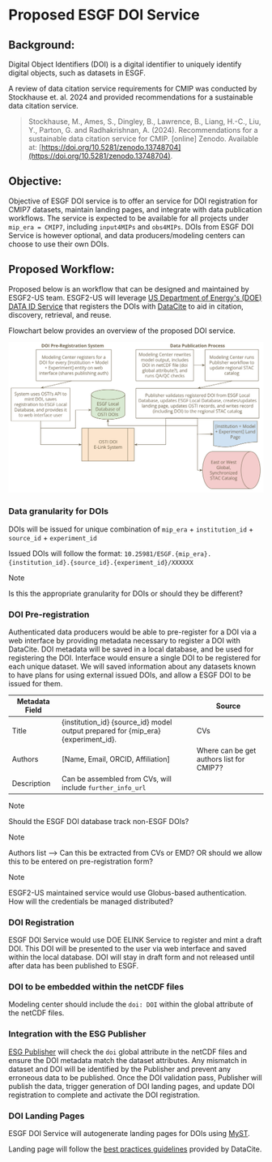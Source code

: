# Proposed ESGF DOI Service

## Background:
Digital Object Identifiers (DOI) is a digital identifier to uniquely identify digital objects, such as datasets in ESGF.

A review of data citation service requirements for CMIP was conducted by Stockhause et. al. 2024 and provided recommendations for a sustainable data citation service.

>Stockhause, M., Ames, S., Dingley, B., Lawrence, B., Liang, H.-C., Liu, Y., Parton, G. and Radhakrishnan, A. (2024). Recommendations for a sustainable data citation service for CMIP. [online] Zenodo. Available at: [https://doi.org/10.5281/zenodo.13748704](https://doi.org/10.5281/zenodo.13748704).

## Objective:
Objective of ESGF DOI service is to offer an service for DOI
registration for CMIP7 datasets, maintain landing pages, and integrate
with data publication workflows. The service is expected to be available
for all projects under `mip_era = CMIP7`, including `input4MIPs` and
`obs4MIPs`. DOIs from ESGF DOI Service is however optional, and data
producers/modeling centers can choose to use their own DOIs.

## Proposed Workflow:
Proposed below is an workflow that can be designed and maintained by
ESGF2-US team. ESGF2-US will leverage 
[US Department of Energy's (DOE) DATA ID
Service](https://www.osti.gov/pids/doi-services/doe-data-id-service)
that registers the DOIs with [DataCite](https://www.datacite.org/) to aid 
in citation, discovery, retrieval, and reuse. 

Flowchart below provides an overview of the proposed DOI service.

![DOI service workflow](doi_workflow.png)

### Data granularity for DOIs
DOIs will be issued for unique combination of `mip_era` + `institution_id` + `source_id` + `experiment_id`

Issued DOIs will follow the format: `10.25981/ESGF.{mip_era}.{institution_id}.{source_id}.{experiment_id}/XXXXXX`

> [!NOTE]
> Is this the appropriate granularity for DOIs or should they be different?

### DOI Pre-registration
Authenticated data producers would be able to pre-register for a DOI via a web interface by providing metadata necessary to register a DOI with DataCite. DOI metadata will be saved in a local database, and be used for registering the DOI. Interface would ensure a single DOI to be registered for each unique dataset. We will saved information about any datasets known to have plans for using external issued DOIs, and allow a ESGF DOI to be issued for them.

| Metadata Field |        | Source |
| -------------- | ------ | ------ |
| Title          | {institution_id} {source_id} model output prepared for {mip_era} {experiment_id}.       |  CVs      |
| Authors        | [Name, Email, ORCID, Affiliation]      |    Where can be get authors list for CMIP7?    |
| Description    |   Can be assembled from CVs, will include `further_info_url`     |        |

> [!NOTE]
> Should the ESGF DOI database track non-ESGF DOIs?

> [!NOTE]
> Authors list --> Can this be extracted from CVs or EMD? OR should we allow this to be entered on pre-registration form?

> [!NOTE]
> ESGF2-US maintained service would use Globus-based authentication. How will the credentials be managed distributed?

### DOI Registration
ESGF DOI Service would use DOE ELINK Service to register and mint a draft DOI. This DOI will be presented to the user via web interface and saved within the local database. DOI will stay in draft form and not released until after data has been published to ESGF.

### DOI to be embedded within the netCDF files
Modeling center should include the `doi: DOI` within the global attribute of the netCDF files.

### Integration with the ESG Publisher
[ESG Publisher](https://github.com/ESGF/esg-publisher) will check the `doi` global attribute in the netCDF files and ensure the DOI metadata match the dataset attributes. Any mismatch in dataset and DOI will be identified by the Publisher and prevent any erroneous data to be published. Once the DOI validation pass, Publisher will publish the data, trigger generation of DOI landing pages, and update DOI registration to complete and activate the DOI registration.

### DOI Landing Pages
ESGF DOI Service will autogenerate landing pages for DOIs using [MyST](https://mystmd.org/).

Landing page will follow the [best practices guidelines](https://support.datacite.org/docs/landing-pages) provided by DataCite.


